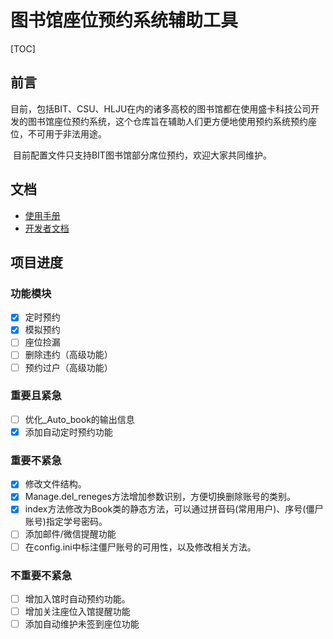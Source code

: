 # 图书馆座位预约系统辅助工具

[TOC]

## 前言

​	目前，包括BIT、CSU、HLJU在内的诸多高校的图书馆都在使用盛卡科技公司开发的图书馆座位预约系统，这个仓库旨在辅助人们更方便地使用预约系统预约座位，不可用于非法用途。

​	目前配置文件只支持BIT图书馆部分席位预约，欢迎大家共同维护。

## 文档

- [使用手册](Usage.md)
- [开发者文档](For_Developers.md)

## 项目进度

### 功能模块

- [x] 定时预约
- [x] 模拟预约
- [ ] 座位捡漏
- [ ] 删除违约（高级功能）
- [ ] 预约过户（高级功能）

### 重要且紧急

- [ ] 优化_Auto_book的输出信息
- [x] 添加自动定时预约功能

### 重要不紧急

 - [x] 修改文件结构。
 - [x] Manage.del_reneges方法增加参数识别，方便切换删除账号的类别。
 - [x] index方法修改为Book类的静态方法，可以通过拼音码(常用用户)、序号(僵尸账号)指定学号密码。
 - [ ] 添加邮件/微信提醒功能
 - [ ] 在config.ini中标注僵尸账号的可用性，以及修改相关方法。
### 不重要不紧急

 - [ ] 增加入馆时自动预约功能。
- [ ] 增加关注座位入馆提醒功能
- [ ] 添加自动维护未签到座位功能